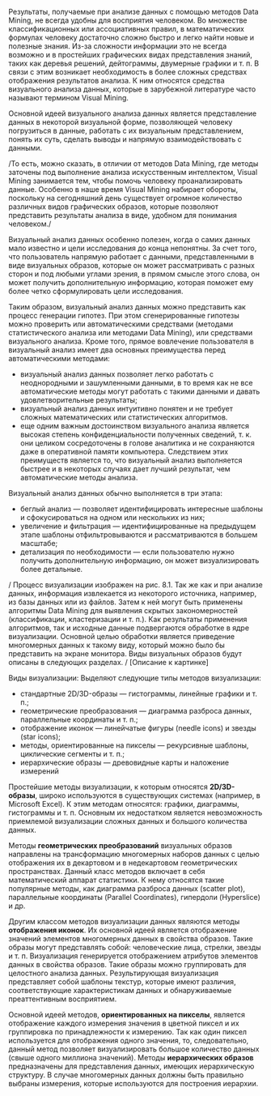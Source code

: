 Результаты, получаемые при анализе данных с помощью методов Data Mining, не всегда удобны для восприятия человеком. Во множестве классификационных или ассоциативных правил, в математических формулах человеку достаточно сложно быстро и легко найти новые и полезные знания. Из-за сложности информации это не всегда возможно и в простейших графических видах представления знаний, таких как деревья решений, дейтограммы, двумерные графики и т. п. В связи с этим возникает необходимость в более сложных средствах отображения результатов анализа. К ним относятся средства визуального анализа данных, которые в зарубежной литературе часто называют термином Visual Mining.

Основной идеей визуального анализа данных является представление данных в некоторой визуальной форме, позволяющей человеку погрузиться в данные, работать с их визуальным представлением, понять их суть, сделать выводы и напрямую взаимодействовать с данными. 

/То есть, можно сказать, в отличии от методов Data Mining, где методы заточены под выполнение анализа искусственным интеллектом, Visual Mining занимается тем, чтобы помочь человеку проанализировать данные. Особенно в наше время Visual Mining набирает обороты, поскольку на сегодняшний день существует огромное количество различных видов графических образов, которые позволяют представить результаты анализа в виде, удобном для понимания человеком./

Визуальный анализ данных особенно полезен, когда о самих данных мало известно и цели исследования до конца непонятны. За счет того, что пользователь напрямую работает с данными, представленными в виде визуальных образов, которые он может рассматривать с разных сторон и под любыми углами зрения, в прямом смысле этого слова, он может получить дополнительную информацию, которая поможет ему более четко сформулировать цели исследования. 

Таким образом, визуальный анализ данных можно представить как процесс генерации гипотез. При этом сгенерированные гипотезы можно проверить
или автоматическими средствами (методами статистического анализа или методами Data Mining), или средствами визуального анализа. Кроме того, прямое вовлечение пользователя в визуальный анализ имеет два основных преимущества перед автоматическими методами:
 * визуальный анализ данных позволяет легко работать с неоднородными и зашумленными данными, в то время как не все автоматические методы
могут работать с такими данными и давать удовлетворительные результаты;
 * визуальный анализ данных интуитивно понятен и не требует сложных математических или статистических алгоритмов. 
 * еще одним важным достоинством визуального анализа является высокая степень конфиденциальности полученных сведений, т. к. они целиком сосредоточены в голове аналитика и не сохраняются даже в оперативной памяти компьютера. 
Следствием этих преимуществ является то, что визуальный анализ выполняется быстрее и в некоторых случаях дает лучший результат, чем автоматические методы анализа.

Визуальный анализ данных обычно выполняется в три этапа:
 * беглый анализ — позволяет идентифицировать интересные шаблоны и сфокусироваться на одном или нескольких из них; 
 * увеличение и фильтрация — идентифицированные на предыдущем этапе шаблоны отфильтровываются и рассматриваются в большем масштабе;
 * детализация по необходимости — если пользователю нужно получить дополнительную информацию, он может визуализировать более детальные.
 
/ Процесс визуализации изображен на рис. 8.1. Так же как и при анализе данных, информация извлекается из некоторого источника, например, из базы данных или из файлов. Затем к ней могут быть применены алгоритмы Data Mining для выявления скрытых закономерностей (классификации, кластеризации и т. п.). Как результаты применения алгоритмов, так и исходные данные подвергаются обработке в ядре визуализации. Основной целью обработки является приведение многомерных данных к такому виду, который можно было бы представить на экране монитора. Виды визуальных образов будут описаны в следующих разделах. / [Описание к картинке]

Виды визуализации: Выделяют следующие типы методов визуализации:
 * стандартные 2D/3D-образы — гистограммы, линейные графики и т. п.;
 * геометрические преобразования — диаграмма разброса данных, параллельные координаты и т. п.;
 * отображение иконок — линейчатые фигуры (needle icons) и звезды (star icons); 
 * методы, ориентированные на пикселы — рекурсивные шаблоны, циклические сегменты и т. п.;
 * иерархические образы — древовидные карты и наложение измерений
 
Простейшие методы визуализации, к которым относятся **2D/3D-образы**, широко используются в существующих системах (например, в Microsoft Excel). К этим методам относятся: графики, диаграммы, гистограммы и т. п. Основным их недостатком является невозможность приемлемой визуализации сложных данных и большого количества данных.

Методы **геометрических преобразований** визуальных образов направлены на трансформацию многомерных наборов данных с целью отображения их в декартовом и в недекартовом геометрических пространствах. Данный класс методов включает в себя математический аппарат статистики. К нему относятся такие популярные методы, как диаграмма разброса данных (scatter plot), параллельные координаты (Parallel Coordinates), гипердоли (Hyperslice) и др.

Другим классом методов визуализации данных являются методы **отображения иконок**. Их основной идеей является отображение значений элементов многомерных данных в свойства образов. Такие образы могут представлять собой: человеческие лица, стрелки, звезды и т. п. Визуализация генерируется отображением атрибутов элементов данных в свойства образов. Такие образы можно группировать для целостного анализа данных. Результирующая визуализация представляет собой шаблоны текстур, которые имеют различия, соответствующие характеристикам данных и обнаруживаемые преаттентивным восприятием.

Основной идеей методов, **ориентированных на пикселы**, является отображение каждого измерения значения в цветной пиксел и их группировка по принадлежности к измерению. Так как один пиксел используется для отображения одного значения, то, следовательно, данный метод позволяет визуализировать большое количество данных (свыше одного миллиона значений).
Методы **иерархических образов** предназначены для представления данных, имеющих иерархическую структуру. В случае многомерных данных должны быть правильно выбраны измерения, которые используются для построения иерархии. 

